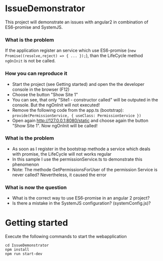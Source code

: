 # IssueDemonstrator

This project will demonstrate an issues with angular2 in combination of ES6-promise and SystemJS.

### What is the problem
If the application register an service which use ES6-promise (```new Promise((resolve,reject) => { ... });```), than the LifeCycle method ```ngOnInit``` is not be called.

### How you can reproduce it
- Start the project (see Getting started) and open the the developer console in the browser (F12)
- Choose the button "Show Site 1"
- You can see, that only "Site1 - constructor called" will be outputed in the console. But the ngOnInit will not executed!
- Remove the following code from the app.ts (bootstrap):  ```provide(PermissionService, { useClass: PermissionService })```
- Open again http://127.0.0.1:8080/static and choose again the button "Show Site 1". Now ngOnInit will be called!

### What is the problem
- As soon as I register in the bootstrap methode a service which deals with promise, the LifeCycle will not works regular
- In this sample I use the permissionService.ts to demonstrate this phenomenon
- Note: The methode GetPermissionsForUser of the permission Service is never called? Nevertheless, it caused the error

### What is now the question
- What is the correct way to use ES6-promise in an angular 2 project?
- Is there a mistake in the SystemJS configuration? (systemConfig.js)?


# Getting started

Execute the following commands to start the webapplication

```
cd IssueDemonstrator
npm install
npm run start-dev
```



